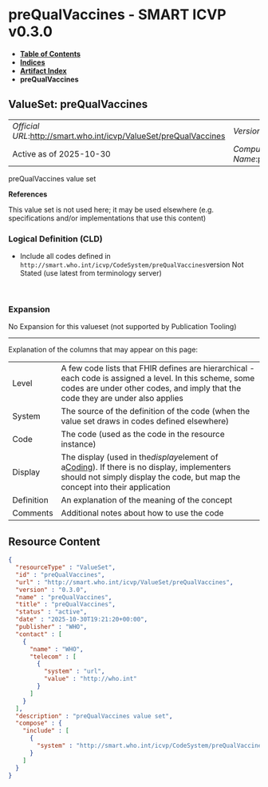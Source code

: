 # preQualVaccines - SMART ICVP v0.3.0

* [**Table of Contents**](toc.md)
* [**Indices**](indices.md)
* [**Artifact Index**](artifacts.md)
* **preQualVaccines**

## ValueSet: preQualVaccines 

| | |
| :--- | :--- |
| *Official URL*:http://smart.who.int/icvp/ValueSet/preQualVaccines | *Version*:0.3.0 |
| Active as of 2025-10-30 | *Computable Name*:preQualVaccines |

 
preQualVaccines value set 

 **References** 

This value set is not used here; it may be used elsewhere (e.g. specifications and/or implementations that use this content)

### Logical Definition (CLD)

* Include all codes defined in `http://smart.who.int/icvp/CodeSystem/preQualVaccines`version Not Stated (use latest from terminology server)

 

### Expansion

No Expansion for this valueset (not supported by Publication Tooling)

-------

 Explanation of the columns that may appear on this page: 

| | |
| :--- | :--- |
| Level | A few code lists that FHIR defines are hierarchical - each code is assigned a level. In this scheme, some codes are under other codes, and imply that the code they are under also applies |
| System | The source of the definition of the code (when the value set draws in codes defined elsewhere) |
| Code | The code (used as the code in the resource instance) |
| Display | The display (used in the*display*element of a[Coding](http://hl7.org/fhir/R4/datatypes.html#Coding)). If there is no display, implementers should not simply display the code, but map the concept into their application |
| Definition | An explanation of the meaning of the concept |
| Comments | Additional notes about how to use the code |



## Resource Content

```json
{
  "resourceType" : "ValueSet",
  "id" : "preQualVaccines",
  "url" : "http://smart.who.int/icvp/ValueSet/preQualVaccines",
  "version" : "0.3.0",
  "name" : "preQualVaccines",
  "title" : "preQualVaccines",
  "status" : "active",
  "date" : "2025-10-30T19:21:20+00:00",
  "publisher" : "WHO",
  "contact" : [
    {
      "name" : "WHO",
      "telecom" : [
        {
          "system" : "url",
          "value" : "http://who.int"
        }
      ]
    }
  ],
  "description" : "preQualVaccines value set",
  "compose" : {
    "include" : [
      {
        "system" : "http://smart.who.int/icvp/CodeSystem/preQualVaccines"
      }
    ]
  }
}

```
